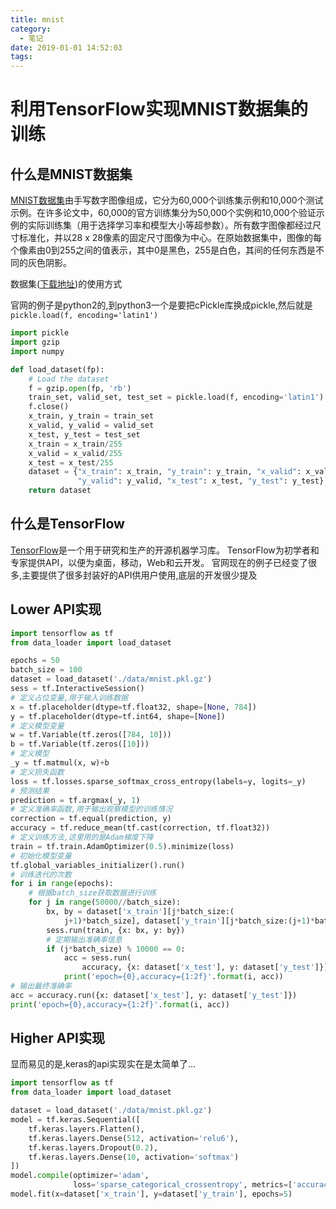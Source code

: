 ```yaml
---
title: mnist
category:
  - 笔记
date: 2019-01-01 14:52:03
tags:
---
```


# 利用TensorFlow实现MNIST数据集的训练

## 什么是MNIST数据集

[MNIST数据集][MNIST数据集]由手写数字图像组成，它分为60,000个训练集示例和10,000个测试示例。在许多论文中，60,000的官方训练集分为50,000个实例和10,000个验证示例的实际训练集（用于选择学习率和模型大小等超参数）。所有数字图像都经过尺寸标准化，并以28 x 28像素的固定尺寸图像为中心。在原始数据集中，图像的每个像素由0到255之间的值表示，其中0是黑色，255是白色，其间的任何东西是不同的灰色阴影。

数据集([下载地址][下载地址])的使用方式

官网的例子是python2的,到python3一个是要把cPickle库换成pickle,然后就是`pickle.load(f, encoding='latin1')`
```python
import pickle
import gzip
import numpy

def load_dataset(fp):
    # Load the dataset
    f = gzip.open(fp, 'rb')
    train_set, valid_set, test_set = pickle.load(f, encoding='latin1')
    f.close()
    x_train, y_train = train_set
    x_valid, y_valid = valid_set
    x_test, y_test = test_set
    x_train = x_train/255
    x_valid = x_valid/255
    x_test = x_test/255
    dataset = {"x_train": x_train, "y_train": y_train, "x_valid": x_valid,
               "y_valid": y_valid, "x_test": x_test, "y_test": y_test}
    return dataset
```

## 什么是TensorFlow

[TensorFlow][TensorFlow]是一个用于研究和生产的开源机器学习库。 TensorFlow为初学者和专家提供API，以便为桌面，移动，Web和云开发。
官网现在的例子已经变了很多,主要提供了很多封装好的API供用户使用,底层的开发很少提及

## Lower API实现

```python
import tensorflow as tf
from data_loader import load_dataset

epochs = 50
batch_size = 100
dataset = load_dataset('./data/mnist.pkl.gz')
sess = tf.InteractiveSession()
# 定义占位变量,用于输入训练数据
x = tf.placeholder(dtype=tf.float32, shape=[None, 784])
y = tf.placeholder(dtype=tf.int64, shape=[None])
# 定义模型变量
w = tf.Variable(tf.zeros([784, 10]))
b = tf.Variable(tf.zeros([10]))
# 定义模型
_y = tf.matmul(x, w)+b
# 定义损失函数
loss = tf.losses.sparse_softmax_cross_entropy(labels=y, logits=_y)
# 预测结果
prediction = tf.argmax(_y, 1)
# 定义准确率函数,用于输出观察模型的训练情况
correction = tf.equal(prediction, y)
accuracy = tf.reduce_mean(tf.cast(correction, tf.float32))
# 定义训练方法,这里用的是Adam梯度下降
train = tf.train.AdamOptimizer(0.5).minimize(loss)
# 初始化模型变量
tf.global_variables_initializer().run()
# 训练迭代的次数
for i in range(epochs):
    # 根据batch_size获取数据进行训练
    for j in range(50000//batch_size):
        bx, by = dataset['x_train'][j*batch_size:(
            j+1)*batch_size], dataset['y_train'][j*batch_size:(j+1)*batch_size]
        sess.run(train, {x: bx, y: by})
        # 定期输出准确率信息
        if (j*batch_size) % 10000 == 0:
            acc = sess.run(
                accuracy, {x: dataset['x_test'], y: dataset['y_test']})
            print('epoch={0},accuracy={1:2f}'.format(i, acc))
# 输出最终准确率
acc = accuracy.run({x: dataset['x_test'], y: dataset['y_test']})
print('epoch={0},accuracy={1:2f}'.format(i, acc))
```

## Higher API实现

显而易见的是,keras的api实现实在是太简单了...

```python
import tensorflow as tf
from data_loader import load_dataset

dataset = load_dataset('./data/mnist.pkl.gz')
model = tf.keras.Sequential([
    tf.keras.layers.Flatten(),
    tf.keras.layers.Dense(512, activation='relu6'),
    tf.keras.layers.Dropout(0.2),
    tf.keras.layers.Dense(10, activation='softmax')
])
model.compile(optimizer='adam',
              loss='sparse_categorical_crossentropy', metrics=['accuracy'])
model.fit(x=dataset['x_train'], y=dataset['y_train'], epochs=5)
```

[MNIST数据集]: http://deeplearning.net/tutorial/gettingstarted.html "MNIST数据集"
[下载地址]: http://deeplearning.net/data/mnist/mnist.pkl.gz "下载地址"
[TensorFlow]: https://www.tensorflow.org "TensorFlow"